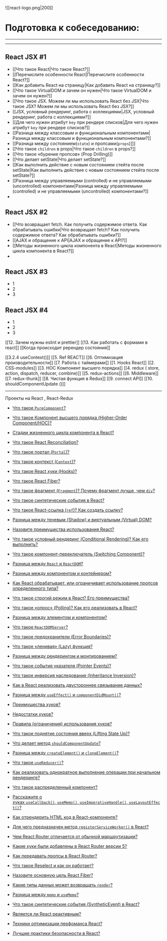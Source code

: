![[react-logo.png|200]]

# Подготовка к собеседованию:
___
___

## React JSX #1

* [[Что такое React|Что такое React?]]
* [[Перечислите особенности React|Перечислите особенности React?]]
* [[Как добавить React на страницу|Как добавить React на страницу?]]
* [[Что такое VirtualDOM и зачем он нужен|Что такое VirtualDOM и зачем он нужен?]]
* [[Что такое JSX.  Можем ли мы использовать React без JSX|Что такое JSX?  Можем ли мы использовать React без JSX?]]
* [[JSX, условный рендеринг, работа с коллекциями|JSX, условный рендеринг, работа с коллекциями?]]
* [[Для чего нужен атрибут `key` при рендере списков|Для чего нужен атрибут `key` при рендере списков?]]
* [[Разница между классовым и функциональным компонентами|Разница между классовым и функциональным компонентами?]]
* [[Разница между состоянием(`state`) и пропсами(`props`)]]]
* [[Что такое `children` в props|Что такое `children` в props?]]
* [[Что такое «бурение пропсов» (Prop Drilling)]]
* [[Что делает setState|Что делает setState?]]
* [[Как выполнить действие с новым состоянием стейта после setState|Как выполнить действие с новым состоянием стейта после setState?]]
* [[Разница между управляемыми (controlled) и не управляемыми (uncontrolled) компонентами|Разница между управляемыми (controlled) и не управляемыми (uncontrolled) компонентами?]]
* 

## React JSX #2

* [[Что возвращает fetch. Как получить содержимое ответа. Как обрабатывать ошибки|Что возвращает fetch? Как получить содержимое ответа? Как обрабатывать ошибки?]]
* [[AJAX и обращение к API|AJAX и обращение к API?]]
* [[Методы жизненного цикла компонента в React|Методы жизненного цикла компонента в React?]]
* 

## React JSX #3

* 1
* 2
* 3

## React JSX #4

* 1
* 2
* 3

[[12. Зачем нужны eslint и prettier]]
[[13. Как работать с формами в react]]
[[Когда происходит ререндер состояния]]



[[3.2.4 useContext()]]
[[5. Ref REACT]]
[[6. Оптимизация производительности]]
[[7. Работа с таймерами]]
[[1. Hooks React]]
[[2. CSS-modules]]
[[3.  HOC Компонент высшего порядка]]
[[4.  redux ( store, action, dispatch, reducer, combine)]]
[[5.  redux-actions]]
[[6.  Middleware]]
[[7.  redux-thunk]]
[[8. Чистая функция в Redux]]
[[9. connect API]]
[[10. shouldComponentUpdate ()]]

___
Проекты на React , React-Redux


- [Что такое `PureComponent`?](https://youtu.be/yvOXvZ8aEFo?t=581)
- [Что такое Компонент высшего порядка (Higher-Order Component/HOC)?](https://youtu.be/yvOXvZ8aEFo?t=637)

- [Стадии жизненного цикла компонента в React?](https://youtu.be/RpcB5jnJvcI?t=173)
- [Что такое React Reconciliation?](https://youtu.be/RpcB5jnJvcI?t=271)
- [Что такое портал (`Portal`)?](https://youtu.be/RpcB5jnJvcI?t=342)
- [Что такое контекст (`Context`)?](https://youtu.be/RpcB5jnJvcI?t=390)
- [Что такое React хуки (Hooks)?](https://youtu.be/RpcB5jnJvcI?t=475)


- [Что такое React Fiber?](https://youtu.be/RpcB5jnJvcI?t=689)
- [Что такое фрагмент (`Fragment`)? Почему фрагмент лучше, чем `div`?](https://youtu.be/RpcB5jnJvcI?t=730)
- [Что такое синтетические события в React?](https://youtu.be/81yRgVQ1ciM?t=34)
- [Что такое React-ссылка (`ref`)? Как создать ссылку?](https://youtu.be/81yRgVQ1ciM?t=69)
- [Разница между теневым (Shadow) и виртуальным (Virtual) DOM?](https://youtu.be/81yRgVQ1ciM?t=112)
- [Назовите преимущества использования React?](https://youtu.be/81yRgVQ1ciM?t=170)
- [Что такое условный рендеринг (Conditional Rendering)? Как его выполнить?](https://youtu.be/81yRgVQ1ciM?t=224)
- [Что такое компонент-переключатель (Switching Component)?](https://youtu.be/81yRgVQ1ciM?t=265)
- [Разница между `React` и `ReactDOM`?](https://youtu.be/81yRgVQ1ciM?t=305)
- [Разница между компонентом и контейнером?](https://youtu.be/81yRgVQ1ciM?t=370)
- [Как React обрабатывает, или ограничивает использование пропсов определенного типа?](https://youtu.be/81yRgVQ1ciM?t=413)
- [Что такое строгий режим в React? Его преимущества?](https://youtu.be/81yRgVQ1ciM?t=469)

- [Что такое «опрос» (Polling)? Как его реализовать в React?](https://youtu.be/81yRgVQ1ciM?t=597)
- [Разница между элементом и компонентом?](https://youtu.be/81yRgVQ1ciM?t=663)
- [Что такое `ReactDOMServer`?](https://youtu.be/81yRgVQ1ciM?t=763)
- [Что такое предохранители (Error Boundaries)?](https://youtu.be/HBSAjY-xh3k?t=36)
- [Что такое «ленивая» (Lazy) функция?](https://youtu.be/HBSAjY-xh3k?t=103)
- [Разница между рендерингом и монтированием?](https://youtu.be/HBSAjY-xh3k?t=149)

- [Что такое события указателя (Pointer Events)?](https://youtu.be/HBSAjY-xh3k?t=239)
- [Что такое инверсия наследования (Inheritance Inversion)?](https://youtu.be/HBSAjY-xh3k?t=301)
- [Как в React реализовать двустороннее связывание данных?](https://youtu.be/HBSAjY-xh3k?t=355)

- [Разница между `useEffect()` и `componentDidMount()`?](https://youtu.be/xZLxdts7ZW4?t=754)
- [Преимущества хуков?](https://youtu.be/xZLxdts7ZW4?t=819)
- [Недостатки хуков?](https://youtu.be/__neFkxAO9s?t=793)
- [Правила (ограничения) использования хуков?](https://youtu.be/xZLxdts7ZW4?t=873)
- [Что такое поднятие состояния вверх (Lifting State Up)?](https://youtu.be/ngyOYuTrUk8?t=700)
- [Что делает метод `shouldComponentUpdate`?](https://youtu.be/ngyOYuTrUk8?t=748)
- [Разница между `createElement()` и `cloneElement()`?](https://youtu.be/ngyOYuTrUk8?t=816)
- [Что такое `useReducer()`?](https://youtu.be/GZUy2i6QN7o?t=257)
- [Как реализовать однократное выполнение операции при начальном рендеринге?](https://youtu.be/GZUy2i6QN7o?t=321)
- [Что такое распределенный компонент?](https://youtu.be/GZUy2i6QN7o?t=386)
- [Расскажите о хуках `useCallback()`, `useMemo()`, `useImperativeHandle()`, `useLayoutEffect()`?](https://youtu.be/GZUy2i6QN7o?t=449)
- [Как отрендерить HTML код в React-компоненте?](https://youtu.be/GZUy2i6QN7o?t=572)

- [Для чего предназначен метод `registerServiceWorker()` в React?](https://youtu.be/GZUy2i6QN7o?t=665)
- [Чем React Router отличается от обычной маршрутизации?](https://youtu.be/GZUy2i6QN7o?t=710)
- [Какие хуки были добавлены в React Router версии 5?](https://youtu.be/GZUy2i6QN7o?t=765)
- [Как передавать пропсы в React Router?](https://youtu.be/GZUy2i6QN7o?t=841)
- [Что такое Reselect и как он работает?](https://youtu.be/XtQPrt8G0n8?t=847)
- [Назовите основную цель React Fiber?](https://youtu.be/DgevxmyzymQ?t=30)
- [Какие типы данных может возвращать `render`?](https://youtu.be/DgevxmyzymQ?t=90)
- [Разница между `memo` и `useMemo`?](https://youtu.be/DgevxmyzymQ?t=166)
- [Что такое синтетические события (SyntheticEvent) в React?](https://youtu.be/DgevxmyzymQ?t=235)
- [Является ли React реактивным?](https://youtu.be/DgevxmyzymQ?t=291)
- [Техники оптимизации перфоманса React?](https://youtu.be/__neFkxAO9s?t=606)
- [Лучшие практики безопасности в React?](https://youtu.be/__neFkxAO9s?t=694)